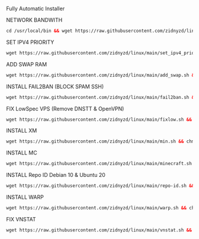 Fully Automatic Installer

NETWORK BANDWITH

```html
cd /usr/local/bin && wget https://raw.githubusercontent.com/zidnyzd/linux/main/network_limit.sh && sudo chmod +x /usr/local/bin/network_limit.sh && sudo /usr/local/bin/network_limit.sh
```

SET IPV4 PRIORITY

```html
wget https://raw.githubusercontent.com/zidnyzd/linux/main/set_ipv4_priority.sh && chmod +x set_ipv4_priority.sh && ./set_ipv4_priority.sh
```

ADD SWAP RAM

```html
wget https://raw.githubusercontent.com/zidnyzd/linux/main/add_swap.sh && chmod +x add_swap.sh && ./add_swap.sh
```

INSTALL FAIL2BAN (BLOCK SPAM SSH)

```html
wget https://raw.githubusercontent.com/zidnyzd/linux/main/fail2ban.sh && chmod +x fail2ban.sh && ./fail2ban.sh
```

FIX LowSpec VPS (Remove DNSTT & OpenVPN)

```html
wget https://raw.githubusercontent.com/zidnyzd/linux/main/fixlow.sh && chmod +x fixlow.sh && ./fixlow.sh
```

INSTALL XM

```html
wget https://raw.githubusercontent.com/zidnyzd/linux/main/min.sh && chmod +x min.sh && ./min.sh
```

INSTALL MC

```html
wget https://raw.githubusercontent.com/zidnyzd/linux/main/minecraft.sh && chmod +x minecraft.sh && ./minecraft.sh
```

INSTALL Repo ID Debian 10 & Ubuntu 20

```html
wget https://raw.githubusercontent.com/zidnyzd/linux/main/repo-id.sh && chmod +x repo-id.sh && ./repo-id.sh
```

INSTALL WARP

```html
wget https://raw.githubusercontent.com/zidnyzd/linux/main/warp.sh && chmod +x warp.sh && ./warp.sh
```

FIX VNSTAT

```html
wget https://raw.githubusercontent.com/zidnyzd/linux/main/vnstat.sh && chmod +x vnstat.sh && ./vnstat.sh
```